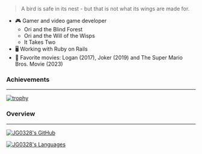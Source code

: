 > A bird is safe in its nest - but that is not what its wings are made for.

- 🎮 Gamer and video game developer
    * Ori and the Blind Forest
    * Ori and the Will of the Wisps
    * It Takes Two
- 🖥️ Working with Ruby on Rails
- 🎥 Favorite movies: Logan (2017), Joker (2019) and The Super Mario Bros. Movie (2023)

### Achievements
---

[![trophy](https://github-profile-trophy.vercel.app/?username=jg0328&title=MultiLanguage,Repositories,Commits&theme=dracula&margin-w=10)](https://github.com/ryo-ma/github-profile-trophy)

### Overview
---

[![JG0328's GitHub](https://github-readme-stats.vercel.app/api?username=jg0328&custom_title=My%20Activity&include_all_commits=true&count_private=true&show_icons=true&theme=dracula&hide=issues)](https://github.com/anuraghazra/github-readme-stats)

[![JG0328's Languages](https://github-readme-stats.vercel.app/api/top-langs/?username=jg0328&layout=compact&custom_title=My%20Top%2010&langs_count=10&theme=dracula)](https://github.com/anuraghazra/github-readme-stats)
